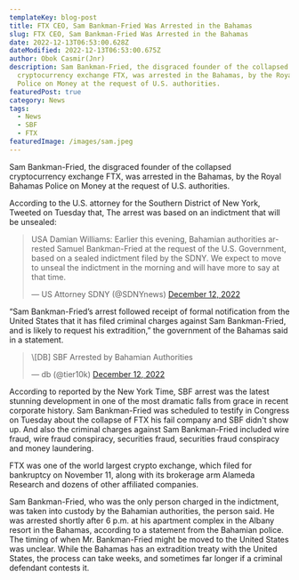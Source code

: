 ```yaml
---
templateKey: blog-post
title: F﻿TX CEO, Sam Bankman-Fried Was Arrested in the Bahamas
slug: F﻿TX CEO, Sam Bankman-Fried Was Arrested in the Bahamas
date: 2022-12-13T06:53:00.628Z
dateModified: 2022-12-13T06:53:00.675Z
author: Obok Casmir(Jnr)
description: Sam Bankman-Fried, the disgraced founder of the collapsed
  cryptocurrency exchange FTX, was arrested in the Bahamas, by the Royal Bahamas
  Police on Money at the request of U.S. authorities.
featuredPost: true
category: News
tags:
  - News
  - SBF
  - FTX
featuredImage: /images/sam.jpeg
---
```

Sam Bankman-Fried, the disgraced founder of the collapsed cryptocurrency exchange FTX, was arrested in the Bahamas, by the Royal Bahamas Police on Money at the request of U.S. authorities.

A﻿ccording to the U.S. attorney for the Southern District of New York, Tweeted on Tuesday that, The arrest was based on an indictment that will be unsealed:

<blockquote class="twitter-tweet"><p lang="en" dir="ltr">USA Damian Williams: Earlier this evening, Bahamian authorities arrested Samuel Bankman-Fried at the request of the U.S. Government, based on a sealed indictment filed by the SDNY. We expect to move to unseal the indictment in the morning and will have more to say at that time.</p>&mdash; US Attorney SDNY (@SDNYnews) <a href="https://twitter.com/SDNYnews/status/1602451395910803457?ref_src=twsrc%5Etfw">December 12, 2022</a></blockquote> <script async src="https://platform.twitter.com/widgets.js" charset="utf-8"></script>

“Sam Bankman-Fried’s arrest followed receipt of formal notification from the United States that it has filed criminal charges against Sam Bankman-Fried, and is likely to request his extradition,” the government of the Bahamas said in a statement.

<blockquote class="twitter-tweet"><p lang="en" dir="ltr">\[DB] SBF Arrested by Bahamian Authorities</p>&mdash; db (@tier10k) <a href="https://twitter.com/tier10k/status/1602446815772741632?ref_src=twsrc%5Etfw">December 12, 2022</a></blockquote> <script async src="https://platform.twitter.com/widgets.js" charset="utf-8"></script>

A﻿ccording to reported by the New York Time, SBF arrest was the latest stunning development in one of the most dramatic falls from grace in recent corporate history. Sam Bankman-Fried was scheduled to testify in Congress on Tuesday about the collapse of FTX his fail company and SBF didn't show up. And also the criminal charges against Sam Bankman-Fried included wire fraud, wire fraud conspiracy, securities fraud, securities fraud conspiracy and money laundering.

F﻿TX was one of the world largest crypto exchange, which filed for bankruptcy on November 11, along with its brokerage arm Alameda Research and dozens of other affiliated companies.

Sam Bankman-Fried, who was the only person charged in the indictment, was taken into custody by the Bahamian authorities, the person said. He was arrested shortly after 6 p.m. at his apartment complex in the Albany resort in the Bahamas, according to a statement from the Bahamian police. The timing of when Mr. Bankman-Fried might be moved to the United States was unclear. While the Bahamas has an extradition treaty with the United States, the process can take weeks, and sometimes far longer if a criminal defendant contests it.